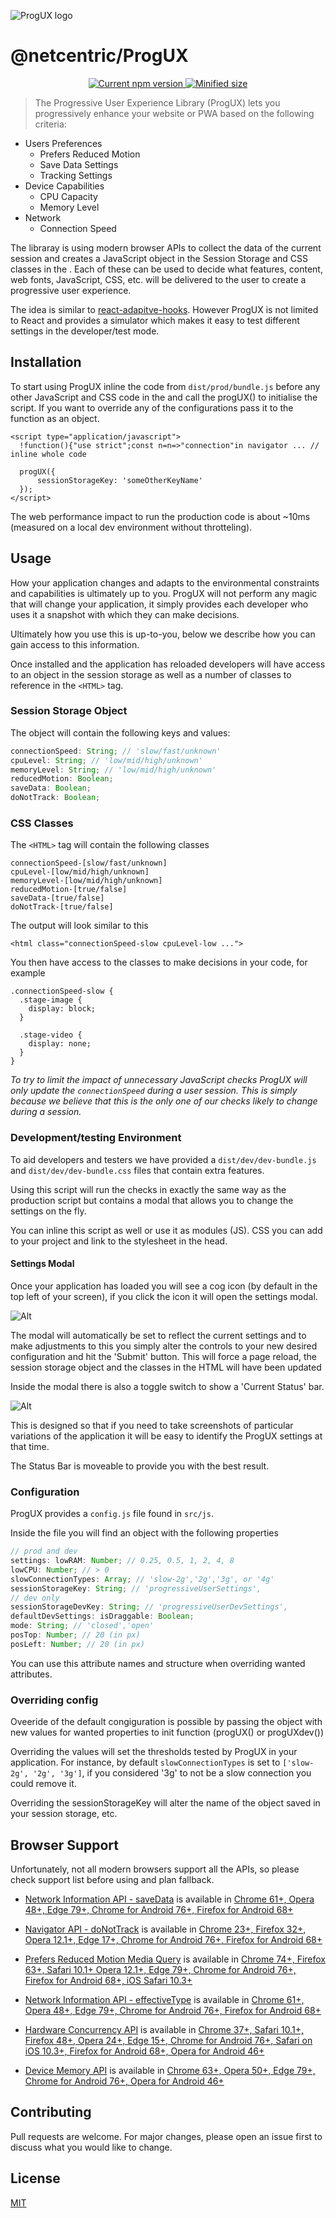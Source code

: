 ![ProgUX logo](assets/Logo_ProgUX.png)

# @netcentric/ProgUX

<p align="center">
  <a href="https://www.npmjs.com/package/@netcentric/progux">
    <img src="https://badgen.net/npm/v/@netcentric/progux" alt="Current npm version">
  </a>

  <a href="https://bundlephobia.com/result?p=@netcentric/progux">
    <img src="https://flat.badgen.net/bundlephobia/min/@netcentric/progux" alt="Minified size">
   </a>
</p>

> The Progressive User Experience Library (ProgUX) lets you progressively enhance your website or PWA based on the following criteria:

- Users Preferences
  - Prefers Reduced Motion
  - Save Data Settings
  - Tracking Settings
- Device Capabilities
  - CPU Capacity
  - Memory Level
- Network
  - Connection Speed

The libraray is using modern browser APIs to collect the data of the current session and creates a JavaScript object in the Session Storage and CSS classes in the <body>. Each of these can be used to decide what features, content, web fonts, JavaScript, CSS, etc. will be delivered to the user to create a progressive user experience.

The idea is similar to [react-adapitve-hooks](https://github.com/GoogleChromeLabs/react-adaptive-hooks).
However ProgUX is not limited to React and provides a simulator which makes it easy to test different settings in the developer/test mode.

## Installation

To start using ProgUX inline the code from `dist/prod/bundle.js` before any other JavaScript and CSS code in the <head> and call the progUX() to initialise the script. If you want to override any of the configurations pass it to the function as an object.

```
<script type="application/javascript">
  !function(){"use strict";const n=n=>"connection"in navigator ... // inline whole code

  progUX({
      sessionStorageKey: 'someOtherKeyName'
  });
</script>
```

The web performance impact to run the production code is about ~10ms (measured on a local dev environment without throtteling).

## Usage

How your application changes and adapts to the environmental constraints and capabilities is ultimately up to you. ProgUX will not perform any magic that will change your application, it simply provides each developer who uses it a snapshot with which they can make decisions.

Ultimately how you use this is up-to-you, below we describe how you can gain access to this information.

Once installed and the application has reloaded developers will have access to an object in the session storage as well as a number of classes to reference in the `<HTML>` tag.

### Session Storage Object

The object will contain the following keys and values:

```javascript
connectionSpeed: String; // 'slow/fast/unknown'
cpuLevel: String; // 'low/mid/high/unknown'
memoryLevel: String; // 'low/mid/high/unknown'
reducedMotion: Boolean;
saveData: Boolean;
doNotTrack: Boolean;
```

### CSS Classes

The `<HTML>` tag will contain the following classes

```
connectionSpeed-[slow/fast/unknown]
cpuLevel-[low/mid/high/unknown]
memoryLevel-[low/mid/high/unknown]
reducedMotion-[true/false]
saveData-[true/false]
doNotTrack-[true/false]
```

The output will look similar to this

```
<html class="connectionSpeed-slow cpuLevel-low ...">
```

You then have access to the classes to make decisions in your code, for example

```
.connectionSpeed-slow {
  .stage-image {
    display: block;
  }

  .stage-video {
    display: none;
  }
}
```

_To try to limit the impact of unnecessary JavaScript checks ProgUX will only update the `connectionSpeed` during a user session. This is simply because we believe that this is the only one of our checks likely to change during a session._

### Development/testing Environment

To aid developers and testers we have provided a `dist/dev/dev-bundle.js` and `dist/dev/dev-bundle.css` files that contain extra features.

Using this script will run the checks in exactly the same way as the production script but contains a modal that allows you to change the settings on the fly.

You can inline this script as well or use it as modules (JS). CSS you can add to your project and link to the stylesheet in the head.

#### Settings Modal

Once your application has loaded you will see a cog icon (by default in the top left of your screen), if you click the icon it will open the settings modal.

![Alt](assets/settings_modal.png)

The modal will automatically be set to reflect the current settings and to make adjustments to this you simply alter the controls to your new desired configuration and hit the 'Submit' button. This will force a page reload, the session storage object and the classes in the HTML will have been updated

Inside the modal there is also a toggle switch to show a 'Current Status' bar.

![Alt](assets/status_bar.png)

This is designed so that if you need to take screenshots of particular variations of the application it will be easy to identify the ProgUX settings at that time.

The Status Bar is moveable to provide you with the best result.

### Configuration

ProgUX provides a `config.js` file found in `src/js`.

Inside the file you will find an object with the following properties

```javascript
// prod and dev
settings: lowRAM: Number; // 0.25, 0.5, 1, 2, 4, 8
lowCPU: Number; // > 0
slowConnectionTypes: Array; // 'slow-2g','2g','3g', or '4g'
sessionStorageKey: String; // 'progressiveUserSettings',
// dev only
sessionStorageDevKey: String; // 'progressiveUserDevSettings',
defaultDevSettings: isDraggable: Boolean;
mode: String; // 'closed','open'
posTop: Number; // 20 (in px)
posLeft: Number; // 20 (in px)
```

You can use this attribute names and structure when overriding wanted attributes.

### Overriding config

Oveeride of the default congiguration is possible by passing the object with new values for wanted properties to init function (progUX() or progUXdev())

Overriding the values will set the thresholds tested by ProgUX in your application.
For instance, by default `slowConnectionTypes` is set to `['slow-2g', '2g', '3g']`, if you considered '3g' to not be a slow connection you could remove it.

Overriding the sessionStorageKey will alter the name of the object saved in your session storage, etc.

## Browser Support

Unfortunately, not all modern browsers support all the APIs, so please check support list before using and plan fallback.

- [Network Information API - saveData](https://developer.mozilla.org/en-US/docs/Web/API/Network_Information_API) is available in [Chrome 61+, Opera 48+, Edge 79+, Chrome for Android 76+, Firefox for Android 68+](https://caniuse.com/#search=saveData)

- [Navigator API - doNotTrack](https://developer.mozilla.org/en-US/docs/Web/API/Navigator/doNotTrack) is available in [Chrome 23+, Firefox 32+, Opera 12.1+, Edge 17+, Chrome for Android 76+, Firefox for Android 68+](https://caniuse.com/?search=navigator.doNotTrack)

- [Prefers Reduced Motion Media Query](https://developer.mozilla.org/en-US/docs/Web/CSS/@media/prefers-reduced-motion) is available in [Chrome 74+, Firefox 63+, Safari 10.1+ Opera 12.1+, Edge 79+, Chrome for Android 76+, Firefox for Android 68+, iOS Safari 10.3+](https://caniuse.com/?search=prefers-reduced-motion)

- [Network Information API - effectiveType](https://developer.mozilla.org/en-US/docs/Web/API/NetworkInformation/effectiveType) is available in [Chrome 61+, Opera 48+, Edge 79+, Chrome for Android 76+, Firefox for Android 68+](https://caniuse.com/#search=effectiveType)

- [Hardware Concurrency API](https://developer.mozilla.org/en-US/docs/Web/API/NavigatorConcurrentHardware/hardwareConcurrency) is available in [Chrome 37+, Safari 10.1+, Firefox 48+, Opera 24+, Edge 15+, Chrome for Android 76+, Safari on iOS 10.3+, Firefox for Android 68+, Opera for Android 46+](https://caniuse.com/#search=navigator.hardwareConcurrency)

- [Device Memory API](https://developer.mozilla.org/en-US/docs/Web/API/Navigator/deviceMemory) is available in [Chrome 63+, Opera 50+, Edge 79+, Chrome for Android 76+, Opera for Android 46+](https://caniuse.com/#search=deviceMemory)

## Contributing

Pull requests are welcome. For major changes, please open an issue first to discuss what you would like to change.

## License

[MIT](https://choosealicense.com/licenses/mit/)
